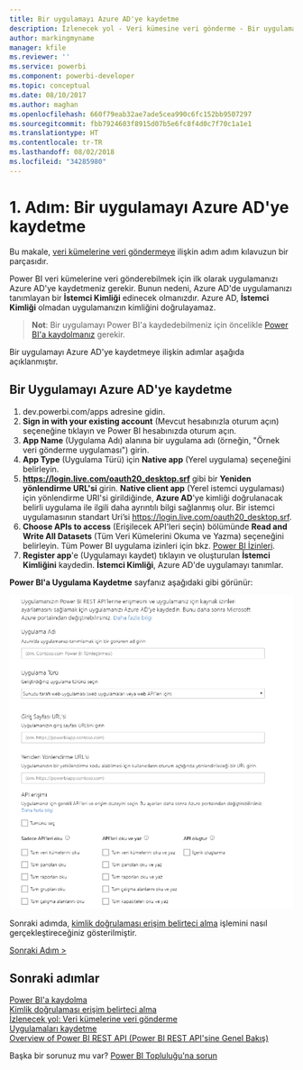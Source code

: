 ```yaml
---
title: Bir uygulamayı Azure AD'ye kaydetme
description: İzlenecek yol - Veri kümesine veri gönderme - Bir uygulamayı Azure AD'ye kaydetme
author: markingmyname
manager: kfile
ms.reviewer: ''
ms.service: powerbi
ms.component: powerbi-developer
ms.topic: conceptual
ms.date: 08/10/2017
ms.author: maghan
ms.openlocfilehash: 660f79eab32ae7ade5cea990c6fc152bb9507297
ms.sourcegitcommit: fbb7924603f8915d07b5e6fc8f4d0c7f70c1a1e1
ms.translationtype: HT
ms.contentlocale: tr-TR
ms.lasthandoff: 08/02/2018
ms.locfileid: "34285980"
---
```

# <a name="step-1-register-an-app-with-azure-ad"></a>1. Adım: Bir uygulamayı Azure AD'ye kaydetme
Bu makale, [veri kümelerine veri göndermeye](walkthrough-push-data.md) ilişkin adım adım kılavuzun bir parçasıdır.

Power BI veri kümelerine veri gönderebilmek için ilk olarak uygulamanızı Azure AD'ye kaydetmeniz gerekir. Bunun nedeni, Azure AD'de uygulamanızı tanımlayan bir **İstemci Kimliği** edinecek olmanızdır. Azure AD, **İstemci Kimliği** olmadan uygulamanızın kimliğini doğrulayamaz.

> **Not**: Bir uygulamayı Power BI'a kaydedebilmeniz için öncelikle [Power BI'a kaydolmanız](create-an-azure-active-directory-tenant.md) gerekir.
> 
> 

Bir uygulamayı Azure AD'ye kaydetmeye ilişkin adımlar aşağıda açıklanmıştır.

## <a name="register-an-app-in-azure-ad"></a>Bir Uygulamayı Azure AD'ye kaydetme
1. dev.powerbi.com/apps adresine gidin.
2. **Sign in with your existing account** (Mevcut hesabınızla oturum açın) seçeneğine tıklayın ve Power BI hesabınızda oturum açın.
3. **App Name** (Uygulama Adı) alanına bir uygulama adı (örneğin, "Örnek veri gönderme uygulaması") girin.
4. **App Type** (Uygulama Türü) için **Native app** (Yerel uygulama) seçeneğini belirleyin.
5. **https://login.live.com/oauth20_desktop.srf** gibi bir **Yeniden yönlendirme URL'si** girin. **Native client app** (Yerel istemci uygulaması) için yönlendirme URI'si girildiğinde, **Azure AD**'ye kimliği doğrulanacak belirli uygulama ile ilgili daha ayrıntılı bilgi sağlanmış olur. Bir istemci uygulamasının standart Uri’si https://login.live.com/oauth20_desktop.srf.
6. **Choose APIs to access** (Erişilecek API'leri seçin) bölümünde **Read and Write All Datasets** (Tüm Veri Kümelerini Okuma ve Yazma) seçeneğini belirleyin. Tüm Power BI uygulama izinleri için bkz. [Power BI İzinleri](power-bi-permissions.md).
7. **Register app**'e (Uygulamayı kaydet) tıklayın ve oluşturulan **İstemci Kimliğini** kaydedin. **İstemci Kimliği**, Azure AD'de uygulamayı tanımlar.

**Power BI'a Uygulama Kaydetme** sayfanız aşağıdaki gibi görünür:

![](media/walkthrough-push-data-register-app-with-azure-ad/powerbi-developer-sample-register-app.png)

Sonraki adımda, [kimlik doğrulaması erişim belirteci alma](walkthrough-push-data-get-token.md) işlemini nasıl gerçekleştireceğiniz gösterilmiştir.

[Sonraki Adım >](walkthrough-push-data-get-token.md)

## <a name="next-steps"></a>Sonraki adımlar
[Power BI'a kaydolma](create-an-azure-active-directory-tenant.md)  
[Kimlik doğrulaması erişim belirteci alma](walkthrough-push-data-get-token.md)  
[İzlenecek yol: Veri kümelerine veri gönderme](walkthrough-push-data.md)  
[Uygulamaları kaydetme](register-app.md)  
[Overview of Power BI REST API (Power BI REST API'sine Genel Bakış)](overview-of-power-bi-rest-api.md)  

Başka bir sorunuz mu var? [Power BI Topluluğu'na sorun](http://community.powerbi.com/)

